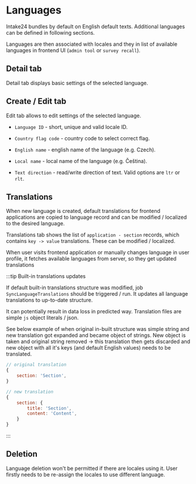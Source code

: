 # Languages

Intake24 bundles by default on English default texts. Additional languages can be defined in following sections.

Languages are then associated with locales and they in list of available languages in frontend UI (`admin tool` or `survey recall`).

## Detail tab

Detail tab displays basic settings of the selected language.

## Create / Edit tab

Edit tab allows to edit settings of the selected language.

- `Language ID` - short, unique and valid locale ID.

- `Country flag code` - country code to select correct flag.

- `English name` - english name of the language (e.g. Czech).

- `Local name` - local name of the language (e.g. Čeština).

- `Text direction` - read/write direction of text. Valid options are `ltr` or `rlt`.

## Translations

When new language is created, default translations for frontend applications are copied to language record and can be modified / localized to the desired language.

Translations tab shows the list of `application - section` records, which contains `key -> value` translations. These can be modified / localized.

When user visits frontend application or manually changes language in user profile, it fetches available languages from server, so they get updated translations

:::tip Built-in translations updates

If default built-in translations structure was modified, job `SyncLanguageTranslations` should be triggered / run. It updates all language translations to up-to-date structure.

It can potentially result in data loss in predicted way. Translation files are simple `js` object literals / json.

See below example of when original in-built structure was simple string and new translation got expanded and became object of strings. New object is taken and original string removed -> this translation then gets discarded and new object with all it's keys (and default English values) needs to be translated.

```js
// original translation
{
    section: 'Section',
}

// new translation
{
    section: {
        title: 'Section',
        content: 'Content',
    }
}
```
:::

## Deletion

Language deletion won't be permitted if there are locales using it. User firstly needs to be re-assign the locales to use different language.
